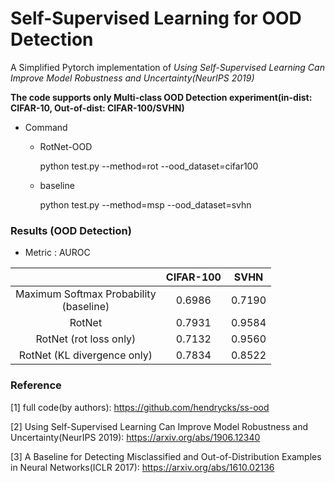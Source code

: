 # Self-Supervised Learning for OOD Detection

A Simplified Pytorch implementation of *Using Self-Supervised Learning Can Improve Model Robustness and Uncertainty(NeurIPS 2019)*

**The code supports only Multi-class OOD Detection experiment(in-dist: CIFAR-10, Out-of-dist: CIFAR-100/SVHN)** 


- Command 
  - RotNet-OOD
  
    python test.py --method=rot --ood_dataset=cifar100
  
  - baseline
  
    python test.py --method=msp --ood_dataset=svhn

### Results (OOD Detection)
- Metric : AUROC

|                                           | CIFAR-100 |  SVHN  |
|:-----------------------------------------:|:---------:|:------:|
| Maximum Softmax Probability<br>(baseline) |   0.6986  | 0.7190 |
|                   RotNet                  |   0.7931  | 0.9584 |
|           RotNet (rot loss only)          |   0.7132  | 0.9560 |
|        RotNet (KL divergence only)        |   0.7834  | 0.8522 |

### Reference
[1] full code(by authors): https://github.com/hendrycks/ss-ood

[2] Using Self-Supervised Learning Can Improve Model Robustness and Uncertainty(NeurIPS 2019): https://arxiv.org/abs/1906.12340

[3] A Baseline for Detecting Misclassified and Out-of-Distribution Examples in Neural Networks(ICLR 2017): https://arxiv.org/abs/1610.02136

